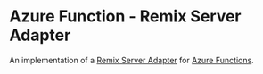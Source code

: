 # Azure Function - Remix Server Adapter

An implementation of a
[Remix Server Adapter](https://remix.run/docs/en/v1/other-api/adapter) for
[Azure Functions](https://docs.microsoft.com/en-us/azure/azure-functions/functions-reference-node).
